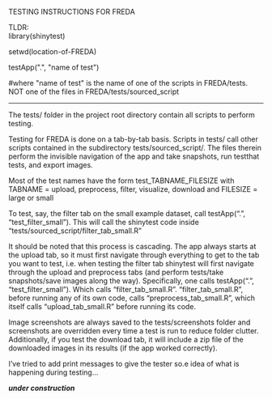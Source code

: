 TESTING INSTRUCTIONS FOR FREDA 

TLDR:  
library(shinytest)

setwd(location-of-FREDA)

testApp(".", "name of test")

#where "name of test" is the name of one of the scripts in FREDA/tests.  NOT one of the files in FREDA/tests/sourced_script

_______

The tests/ folder in the project root directory contain all scripts to perform testing.

Testing for FREDA is done on a tab-by-tab basis.  Scripts in tests/ call other scripts contained in the subdirectory tests/sourced_script/.  The files therein perform the invisible navigation of the app and take snapshots, run testthat tests, and export images. 

Most of the test names have the form test_TABNAME_FILESIZE with TABNAME = upload, preprocess, filter, visualize, download and FILESIZE = large or small

To test, say, the filter tab on the small example dataset, call testApp(“.”, “test_filter_small”).  This will call the shinytest code inside “tests/sourced_script/filter_tab_small.R”

It should be noted that this process is cascading.  The app always starts at the upload tab, so it must first navigate through everything to get to the tab you want to test, i.e. when testing the filter tab shinytest will first navigate through the upload and preprocess tabs (and perform tests/take snapshots/save images along the way).  Specifically, one calls testApp(“.”, “test_filter_small”). Which calls “filter_tab_small.R”.  “filter_tab_small.R”, before running any of its own code, calls “preprocess_tab_small.R”, which itself calls “upload_tab_small.R” before running its code.  

Image screenshots are always saved to the tests/screenshots folder and screenshots are overridden every time a test is run to reduce folder clutter.  Additionally, if you test the download tab, it will include a zip file of the downloaded images in its results (if the app worked correctly).

I’ve tried to add print messages to give the tester so.e idea of what is happening during testing…

***under construction***